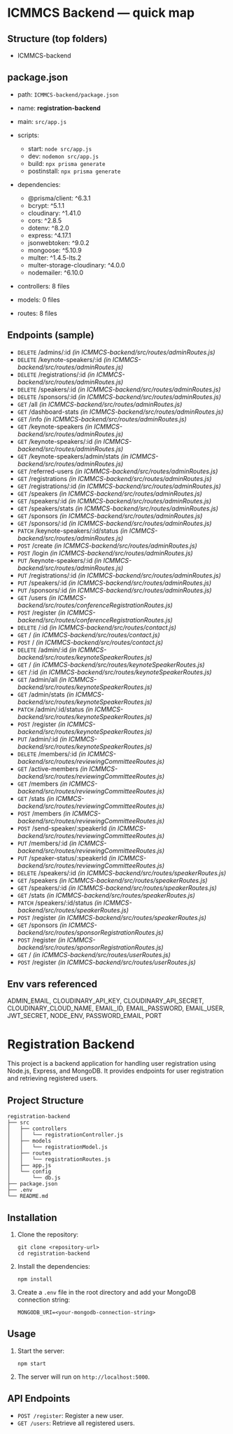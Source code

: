 # ICMMCS Backend — quick map

## Structure (top folders)
- ICMMCS-backend

## package.json
- path: `ICMMCS-backend/package.json`
- name: **registration-backend**
- main: `src/app.js`
- scripts:
  - start: `node src/app.js`
  - dev: `nodemon src/app.js`
  - build: `npx prisma generate`
  - postinstall: `npx prisma generate`
- dependencies:
  - @prisma/client: ^6.3.1
  - bcrypt: ^5.1.1
  - cloudinary: ^1.41.0
  - cors: ^2.8.5
  - dotenv: ^8.2.0
  - express: ^4.17.1
  - jsonwebtoken: ^9.0.2
  - mongoose: ^5.10.9
  - multer: ^1.4.5-lts.2
  - multer-storage-cloudinary: ^4.0.0
  - nodemailer: ^6.10.0

- controllers: 8 files
- models: 0 files
- routes: 8 files

## Endpoints (sample)
- `DELETE` /admins/:id  _(in ICMMCS-backend/src/routes/adminRoutes.js)_
- `DELETE` /keynote-speakers/:id  _(in ICMMCS-backend/src/routes/adminRoutes.js)_
- `DELETE` /registrations/:id  _(in ICMMCS-backend/src/routes/adminRoutes.js)_
- `DELETE` /speakers/:id  _(in ICMMCS-backend/src/routes/adminRoutes.js)_
- `DELETE` /sponsors/:id  _(in ICMMCS-backend/src/routes/adminRoutes.js)_
- `GET` /all  _(in ICMMCS-backend/src/routes/adminRoutes.js)_
- `GET` /dashboard-stats  _(in ICMMCS-backend/src/routes/adminRoutes.js)_
- `GET` /info  _(in ICMMCS-backend/src/routes/adminRoutes.js)_
- `GET` /keynote-speakers  _(in ICMMCS-backend/src/routes/adminRoutes.js)_
- `GET` /keynote-speakers/:id  _(in ICMMCS-backend/src/routes/adminRoutes.js)_
- `GET` /keynote-speakers/admin/stats  _(in ICMMCS-backend/src/routes/adminRoutes.js)_
- `GET` /referred-users  _(in ICMMCS-backend/src/routes/adminRoutes.js)_
- `GET` /registrations  _(in ICMMCS-backend/src/routes/adminRoutes.js)_
- `GET` /registrations/:id  _(in ICMMCS-backend/src/routes/adminRoutes.js)_
- `GET` /speakers  _(in ICMMCS-backend/src/routes/adminRoutes.js)_
- `GET` /speakers/:id  _(in ICMMCS-backend/src/routes/adminRoutes.js)_
- `GET` /speakers/stats  _(in ICMMCS-backend/src/routes/adminRoutes.js)_
- `GET` /sponsors  _(in ICMMCS-backend/src/routes/adminRoutes.js)_
- `GET` /sponsors/:id  _(in ICMMCS-backend/src/routes/adminRoutes.js)_
- `PATCH` /keynote-speakers/:id/status  _(in ICMMCS-backend/src/routes/adminRoutes.js)_
- `POST` /create  _(in ICMMCS-backend/src/routes/adminRoutes.js)_
- `POST` /login  _(in ICMMCS-backend/src/routes/adminRoutes.js)_
- `PUT` /keynote-speakers/:id  _(in ICMMCS-backend/src/routes/adminRoutes.js)_
- `PUT` /registrations/:id  _(in ICMMCS-backend/src/routes/adminRoutes.js)_
- `PUT` /speakers/:id  _(in ICMMCS-backend/src/routes/adminRoutes.js)_
- `PUT` /sponsors/:id  _(in ICMMCS-backend/src/routes/adminRoutes.js)_
- `GET` /users  _(in ICMMCS-backend/src/routes/conferenceRegistrationRoutes.js)_
- `POST` /register  _(in ICMMCS-backend/src/routes/conferenceRegistrationRoutes.js)_
- `DELETE` /:id  _(in ICMMCS-backend/src/routes/contact.js)_
- `GET` /  _(in ICMMCS-backend/src/routes/contact.js)_
- `POST` /  _(in ICMMCS-backend/src/routes/contact.js)_
- `DELETE` /admin/:id  _(in ICMMCS-backend/src/routes/keynoteSpeakerRoutes.js)_
- `GET` /  _(in ICMMCS-backend/src/routes/keynoteSpeakerRoutes.js)_
- `GET` /:id  _(in ICMMCS-backend/src/routes/keynoteSpeakerRoutes.js)_
- `GET` /admin/all  _(in ICMMCS-backend/src/routes/keynoteSpeakerRoutes.js)_
- `GET` /admin/stats  _(in ICMMCS-backend/src/routes/keynoteSpeakerRoutes.js)_
- `PATCH` /admin/:id/status  _(in ICMMCS-backend/src/routes/keynoteSpeakerRoutes.js)_
- `POST` /register  _(in ICMMCS-backend/src/routes/keynoteSpeakerRoutes.js)_
- `PUT` /admin/:id  _(in ICMMCS-backend/src/routes/keynoteSpeakerRoutes.js)_
- `DELETE` /members/:id  _(in ICMMCS-backend/src/routes/reviewingCommitteeRoutes.js)_
- `GET` /active-members  _(in ICMMCS-backend/src/routes/reviewingCommitteeRoutes.js)_
- `GET` /members  _(in ICMMCS-backend/src/routes/reviewingCommitteeRoutes.js)_
- `GET` /stats  _(in ICMMCS-backend/src/routes/reviewingCommitteeRoutes.js)_
- `POST` /members  _(in ICMMCS-backend/src/routes/reviewingCommitteeRoutes.js)_
- `POST` /send-speaker/:speakerId  _(in ICMMCS-backend/src/routes/reviewingCommitteeRoutes.js)_
- `PUT` /members/:id  _(in ICMMCS-backend/src/routes/reviewingCommitteeRoutes.js)_
- `PUT` /speaker-status/:speakerId  _(in ICMMCS-backend/src/routes/reviewingCommitteeRoutes.js)_
- `DELETE` /speakers/:id  _(in ICMMCS-backend/src/routes/speakerRoutes.js)_
- `GET` /speakers  _(in ICMMCS-backend/src/routes/speakerRoutes.js)_
- `GET` /speakers/:id  _(in ICMMCS-backend/src/routes/speakerRoutes.js)_
- `GET` /stats  _(in ICMMCS-backend/src/routes/speakerRoutes.js)_
- `PATCH` /speakers/:id/status  _(in ICMMCS-backend/src/routes/speakerRoutes.js)_
- `POST` /register  _(in ICMMCS-backend/src/routes/speakerRoutes.js)_
- `GET` /sponsors  _(in ICMMCS-backend/src/routes/sponsorRegistrationRoutes.js)_
- `POST` /register  _(in ICMMCS-backend/src/routes/sponsorRegistrationRoutes.js)_
- `GET` /  _(in ICMMCS-backend/src/routes/userRoutes.js)_
- `POST` /register  _(in ICMMCS-backend/src/routes/userRoutes.js)_

## Env vars referenced
ADMIN_EMAIL, CLOUDINARY_API_KEY, CLOUDINARY_API_SECRET, CLOUDINARY_CLOUD_NAME, EMAIL_ID, EMAIL_PASSWORD, EMAIL_USER, JWT_SECRET, NODE_ENV, PASSWORD_EMAIL, PORT








# Registration Backend

This project is a backend application for handling user registration using Node.js, Express, and MongoDB. It provides endpoints for user registration and retrieving registered users.

## Project Structure

```
registration-backend
├── src
│   ├── controllers
│   │   └── registrationController.js
│   ├── models
│   │   └── registrationModel.js
│   ├── routes
│   │   └── registrationRoutes.js
│   ├── app.js
│   └── config
│       └── db.js
├── package.json
├── .env
└── README.md
```

## Installation

1. Clone the repository:
   ```
   git clone <repository-url>
   cd registration-backend
   ```

2. Install the dependencies:
   ```
   npm install
   ```

3. Create a `.env` file in the root directory and add your MongoDB connection string:
   ```
   MONGODB_URI=<your-mongodb-connection-string>
   ```

## Usage

1. Start the server:
   ```
   npm start
   ```

2. The server will run on `http://localhost:5000`.

## API Endpoints

- `POST /register`: Register a new user.
- `GET /users`: Retrieve all registered users.
